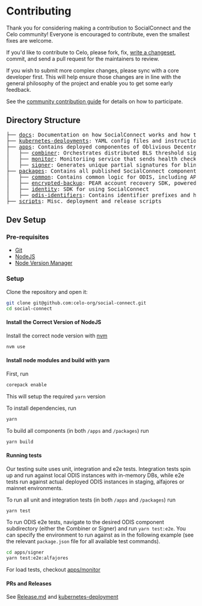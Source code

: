 # Contributing

Thank you for considering making a contribution to SocialConnect and the Celo community!
Everyone is encouraged to contribute, even the smallest fixes are welcome.

If you'd like to contribute to Celo, please fork, fix, [write a changeset](../RELEASE.md), commit, and send a pull request for the maintainers to review.

If you wish to submit more complex changes, please sync with a core developer first.
This will help ensure those changes are in line with the general philosophy of the project
and enable you to get some early feedback.

See the [community contribution guide](https://docs.celo.org/community/contributing) for details on how to participate.

## Directory Structure

<pre>
├── <a href="./docs">docs</a>: Documentation on how SocialConnect works and how to use it
├── <a href="./kubernetes-deployments">kubernetes-deployments</a>: YAML config files and instructions for ODIS deployment
├── <a href="./apps">apps</a>: Contains deployed componentes of Oblivious Decentralized Identifier Service (ODIS) for SocialConnect
│   ├── <a href="./apps/combiner">combiner</a>: Orchestrates distributed BLS threshold signing with the set of ODIS signers - requests and combines partial signatures
│   ├── <a href="./apps/monitor">monitor</a>: Monitoriing service that sends health checks to deployed ODIS instances. Also contains code for load testing
│   ├── <a href="./apps/signer">signer</a>: Generates unique partial signatures for blinded messages
├── <a href="./packages">packages</a>: Contains all published SocialConnect components
│   ├── <a href="./packages/common">common</a>: Contains common logic for ODIS, including API schemas
│   ├── <a href="./packages/encrypted-backup">encrypted-backup</a>: PEAR account recovery SDK, powered by ODIS
│   ├── <a href="./packages/identity">identity</a>: SDK for using SocialConnect
│   ├── <a href="./packages/odis-identifiers">odis-identifiers</a>: Contains identifier prefixes and hashing functions for ODIS
├── <a href="./scripts">scripts</a>: Misc. deployment and release scripts
</pre>

## Dev Setup

### Pre-requisites

* [Git](https://git-scm.com/downloads)
* [NodeJS](https://nodejs.org/en/download/)
* [Node Version Manager](https://github.com/nvm-sh/nvm)

### Setup

Clone the repository and open it:

```bash
git clone git@github.com:celo-org/social-connect.git
cd social-connect
```

#### Install the Correct Version of NodeJS

Install the correct node version with [nvm](https://github.com/nvm-sh/nvm)

```bash
nvm use
```

#### Install node modules and build with yarn

First, run 

```bash
corepack enable
```

This will setup the required `yarn` version

To install dependencies, run

```bash
yarn
```

To build all components (in both `/apps` and `/packages`) run

```bash
yarn build
```

#### Running tests

Our testing suite uses unit, integration and e2e tests. Integration tests spin up and run against local ODIS instances with in-memory DBs, while e2e tests run against actual deployed ODIS instances in staging, alfajores or mainnet environments.

To run all unit and integration tests (in both `/apps` and `/packages`) run

```bash
yarn test
```


To run ODIS e2e tests, navigate to the desired ODIS component subdirectory (either the Combiner or Signer) and run `yarn test:e2e`. You can specify the environment to run against as in the following example (see the relevant `package.json` file for all available test commands).

```bash
cd apps/signer
yarn test:e2e:alfajores
```

For load tests, checkout [apps/monitor](../apps/monitor/README.md)

#### PRs and Releases

See [Release.md](../RELEASE.md) and [kubernetes-deployment](/kubernetes-deployment)
